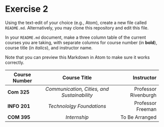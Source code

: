 # Exercise 2
Using the text-edit of your choice (e.g., Atom), create a new file called `README.md`. Alternatively, you may clone this repository and edit this file.

In your `README.md` document, make a three column table of the current courses you are taking, with separate columns for course number (in **bold**), course title (in _italics_), and instructor name.

Note that you can preview this Markdown in Atom to make sure it works correctly.


| **Course Number**   | Course Title           | Instructor  |
| ------------- |:-------------:| -----:|
| **Com 325**    | _Communication, Cities, and Sustainability_| Professor Rivenburgh |
| **INFO 201**    | _Technololgy Foundations_      |   Professor Freeman|
| **COM 395**| _Internship_      |    To Be Arranged|
